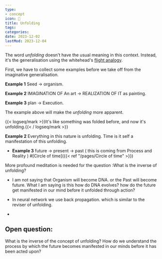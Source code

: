 ```yaml
---
type:
- concept
icon: 🌋
title: Unfolding
tags:
categories:
date: 2023-12-02
lastMod: 2023-12-04
---
```

The word *unfolding* doesn't have the usual meaning in this context. Instead, it's the generalisation using the whitehead's [flight analogy](https://www.goodreads.com/quotes/3224137-the-true-method-of-discovery-is-like-the-flight-of).

First, we have to collect some examples before we take off from the imaginative generalisation.

**Example 1** Seed $\to$ organism.

**Example 2** IMAGINATION OF An art $\to$  REALIZATION OF IT as painting.

**Example 3** plan $\to$ Execution.

The example above will make the *unfolding* more apparent.

{{< logseq/mark >}}It's like something was folded before, and now it's unfolding.{{< / logseq/mark >}}

**Example 2** Everything in  this nature is unfolding. Time is it self a manifestation of this unfolding.

  + **Example 3** future $\to$ present $\to$ past   ( this is coming from Process and Reality ) #[Circle of time]({{< ref "/pages/Circle of time" >}})



More profound meditation is needed for the question :What is the inverse of unfolding?
  + I am not saying that Organism will become DNA. or the Past will become future. What I am saying is this how do DNA evolves? how do the future get manifested in our mind before it unfolded through action?

  + In neural network we use back propagation.  which is similar to the reviser of unfolding.

  + 

## Open question:

What is the inverse of the concept of unfolding? How do we understand the process by which the future becomes manifested in our minds before it has been acted upon?
